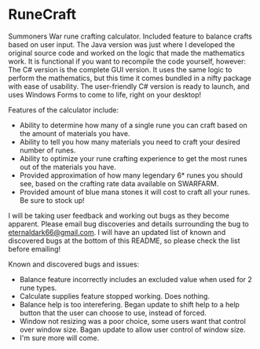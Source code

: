 # RuneCraft
Summoners War rune crafting calculator. Included feature to balance crafts based on user input.
The Java version was just where I developed the original source code and worked on the logic that made the mathematics work. It is functional if you want to recompile
the code yourself, however:
The C# version is the complete GUI version. It uses the same logic to perform the mathematics, but this time it comes bundled in a nifty package with ease of usability.
The user-friendly C# version is ready to launch, and uses Windows Forms to come to life, right on your desktop!

Features of the calculator include:
- Ability to determine how many of a single rune you can craft based on the amount of materials you have.
- Ability to tell you how many materials you need to craft your desired number of runes.
- Ability to optimize your rune crafting experience to get the most runes out of the materials you have.
- Provided approximation of how many legendary 6* runes you should see, based on the crafting rate data available on SWARFARM.
- Provided amount of blue mana stones it will cost to craft all your runes. Be sure to stock up!

I will be taking user feedback and working out bugs as they become apparent. Please email bug discoveries and details surrounding the bug to eternaldark66@gmail.com.
I will have an updated list of known and discovered bugs at the bottom of this README, so please check the list before emailing!

Known and discovered bugs and issues:
- Balance feature incorrectly includes an excluded value when used for 2 rune types.
- Calculate supplies feature stopped working. Does nothing.
- Balance help is too interefering. Began update to shift help to a help button that the user can choose to use, instead of forced.
- Window not resizing was a poor choice, some users want that control over window size. Bagan update to allow user control of window size.
- I'm sure more will come.
